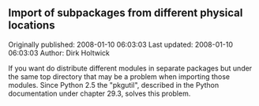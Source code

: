 ## Import of subpackages from different physical locations

Originally published: 2008-01-10 06:03:03
Last updated: 2008-01-10 06:03:03
Author: Dirk Holtwick

If you want do distribute different modules in separate packages but under the same top directory that may be a problem when importing those modules. Since Python 2.5 the "pkgutil", described in the Python documentation under chapter 29.3, solves this problem.